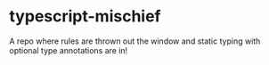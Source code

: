 # typescript-mischief
A repo where rules are thrown out the window and static typing with optional type annotations are in!
